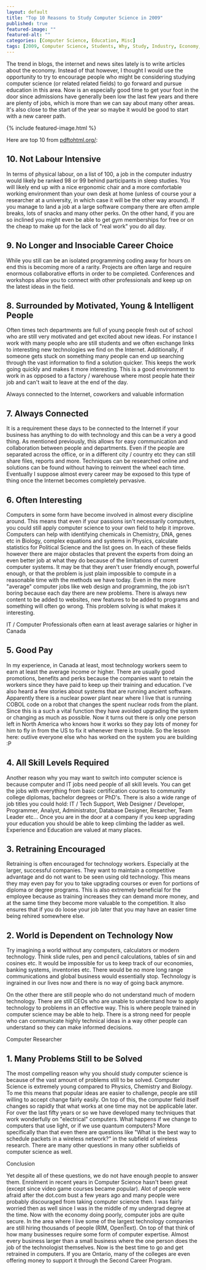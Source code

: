 ```yaml
---
layout: default
title: "Top 10 Reasons to Study Computer Science in 2009"
published: true
featured-image: ""
featured-alt: ""
categories: [Computer Science, Education, Misc]
tags: [2009, Computer Science, Students, Why, Study, Industry, Economy, Job]
---
```


The trend in blogs, the internet and news sites lately is to write articles about the economy. Instead of that however, I thought I would use the opportunity to try to encourage people who might be considering studying computer science (or related related fields) to go forward and pursue education in this area. Now is an especially good time to get your foot in the door since admissions have generally been low the last few years and there are plenty of jobs, which is more than we can say about many other areas. It's also close to the start of the year so maybe it would be good to start with a new career path.

{% include featured-image.html %}

Here are top 10 from [pdftohtml.org/](pdftohtml.org/):

## 10. Not Labour Intensive

In terms of physical labour, on a list of 100, a job in the computer industry would likely be ranked 98 or 99 behind participants in sleep studies. You will likely end up with a nice ergonomic chair and a more comfortable working environment than your own desk at home (unless of course your a researcher at a university, in which case it will be the other way around). If you manage to land a job at a large software company there are often ample breaks, lots of snacks and many other perks. On the other hand, if you are so inclined you might even be able to get gym memberships for free or on the cheap to make up for the lack of "real work" you do all day.

## 9. No Longer and Insociable Career Choice

While you still can be an isolated programming coding away for hours on end this is becoming more of a rarity. Projects are often large and require enormous collaborative efforts in order to be completed. Conferences and workshops allow you to connect with other professionals and keep up on the latest ideas in the field.

## 8. Surrounded by Motivated, Young & Intelligent People

Often times tech departments are full of young people fresh out of school who are still very motivated and get excited about new ideas. For instance I work with many people who are still students and we often exchange links to interesting new technologies we find on the Internet. Additionally, if someone gets stuck on something many people can end up searching through the vast information to find a solution quicker. This keeps the work going quickly and makes it more interesting. This is a good environment to work in as opposed to a factory / warehouse where most people hate their job and can't wait to leave at the end of the day.

Always connected to the Internet, coworkers and valuable information

## 7. Always Connected

It is a requirement these days to be connected to the Internet if your business has anything to do with technology and this can be a very a good thing. As mentioned previously, this allows for easy communication and collaboration between people and departments. Even if the people are separated across the office, or in a different city / country etc they can still share files, reports and more. Techniques can be researched online and solutions can be found without having to reinvent the wheel each time. Eventually I suppose almost every career may be exposed to this type of thing once the Internet becomes completely pervasive.

## 6. Often Interesting

Computers in some form have become involved in almost every discipline around. This means that even if your passions isn't necessarily computers, you could still apply computer science to your own field to help it improve. Computers can help with identifying chemicals in Chemistry, DNA, genes etc in Biology, complex equations and systems in Physics, calculate statistics for Political Science and the list goes on. In each of these fields however there are major obstacles that prevent the experts from doing an even better job at what they do because of the limitations of current computer systems. It may be that they aren't user friendly enough, powerful enough, or that the problem is just plain impossible to compute in a reasonable time with the methods we have today. Even in the more "average" computer jobs like web design and programming, the job isn't boring because each day there are new problems. There is always new content to be added to websites, new features to be added to programs and something will often go wrong. This problem solving is what makes it interesting.

IT / Computer Professionals often earn at
least average salaries or higher in Canada

## 5. Good Pay

In my experience, in Canada at least, most technology workers seem to earn at least the average income or higher. There are usually good promotions, benefits and perks because the companies want to retain the workers since they have paid to keep up their training and education. I've also heard a few stories about systems that are running ancient software. Apparently there is a nuclear power plant near where I live that is running COBOL code on a robot that changes the spent nuclear rods from the plant. Since this is a such a vital function they have avoided upgrading the system or changing as much as possible. Now it turns out there is only one person left in North America who knows how it works so they pay lots of money for him to fly in from the US to fix it whenever there is trouble. So the lesson here: outlive everyone else who has worked on the system you are building :P

## 4. All Skill Levels Required

Another reason why you may want to switch into computer science is because computer and IT jobs need people of all skill levels. You can get the jobs with everything from basic certification courses to community college diplomas, bachelor degrees or PhD's. There is also a wide range of job titles you could hold: IT / Tech Support, Web Designer / Developer, Programmer, Analyst, Administrator, Database Designer, Resarcher, Team Leader etc... Once you are in the door at a company if you keep upgrading your education you should be able to keep climbing the ladder as well. Experience and Education are valued at many places.

## 3. Retraining Encouraged

Retraining is often encouraged for technology workers. Especially at the larger, successful companies. They want to maintain a competitive advantage and do not want to be seen using old technology. This means they may even pay for you to take upgrading courses or even for portions of diploma or degree programs. This is also extremely beneficial for the employee because as training increases they can demand more money, and at the same time they become more valuable to the competition. It also ensures that if you do loose your job later that you may have an easier time being rehired somewhere else.

## 2. World is Dependent on Technology Now

Try imagining a world without any computers, calculators or modern technology. Think slide rules, pen and pencil calculations, tables of sin and cosines etc. It would be impossible for us to keep track of our economies, banking systems, inventories etc. There would be no more long range communications and global business would essentially stop. Technology is ingrained in our lives now and there is no way of going back anymore.

On the other there are still people who do not understand much of modern technology. There are still CEOs who are unable to understand how to apply technology to problems in an effective way. This is where people trained in computer science may be able to help. There is a strong need for people who can communicate highly technical ideas in a way other people can understand so they can make informed decisions.

Computer Researcher

## 1. Many Problems Still to be Solved

The most compelling reason why you should study computer science is because of the vast amount of problems still to be solved. Computer Science is extremely young compared to Physics, Chemistry and Biology. To me this means that popular ideas are easier to challenge, people are still willing to accept change fairly easily. On top of this, the computer field itself changes so rapidly that what works at one time may not be applicable later. For over the last fifty years or so we have developed many techniques that work wonderfully on "electrical" computers. What happens if we change to computers that use light, or if we use quantum computers? More specifically than that even there are questions like "What is the best way to schedule packets in a wireless network?" in the subfield of wireless research. There are many other questions in many other subfields of computer science as well.

Conclusion

Yet despite all of these questions, we do not have enough people to answer them. Enrolment in recent years in Computer Science hasn't been great (except since video game courses became popular). Alot of people were afraid after the dot.com bust a few years ago and many people were probably discouraged from taking computer science then. I was fairly worried then as well since I was in the middle of my undergrad degree at the time. Now with the economy doing poorly, computer jobs are quite secure. In the area where I live some of the largest technology companies are still hiring thousands of people (RIM, OpenText). On top of that think of how many businesses require some form of computer expertise. Almost every business larger than a small business where the one person does the job of the technologist themselves. Now is the best time to go and get retrained in computers. If you are Ontario, many of the colleges are even offering money to support it through the Second Career Program.
